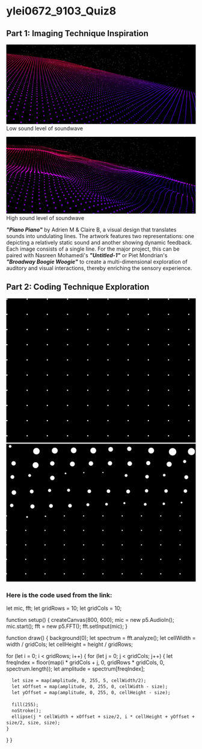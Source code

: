 # ylei0672_9103_Quiz8

## **Part 1: Imaging Technique Inspiration**


![An image of low soundwave](/assets/soundwave_low.png)
Low sound level of soundwave

![An image of high soundwave](/assets/soundwave_high.png)
High sound level of soundwave

__*"Piano Piano"*__ by Adrien M & Claire B, a visual design that translates sounds into undulating lines. The artwork features two representations: one depicting a relatively static sound and another showing dynamic feedback. Each image consists of a single line. For the major project, this can be paired with Nasreen Mohamedi's __*"Untitled-1"*__ or Piet Mondrian's __*"Broadway Boogie Woogie"*__ to create a multi-dimensional exploration of auditory and visual interactions, thereby enriching the sensory experience.


## **Part 2: Coding Technique Exploration**

![An image of Low sound matrix](/assets/matrix_low.png)
![An image of High sound matrix](/assets/matrix_high.png)


### **Here is the code used from the link:**

let mic, fft;
let gridRows = 10; 
let gridCols = 10; 

function setup() {
  createCanvas(800, 600);
  mic = new p5.AudioIn();
  mic.start();
  fft = new p5.FFT();
  fft.setInput(mic);
}

function draw() {
  background(0);
  let spectrum = fft.analyze();
  let cellWidth = width / gridCols; 
  let cellHeight = height / gridRows; 

  for (let i = 0; i < gridRows; i++) {
    for (let j = 0; j < gridCols; j++) {
      let freqIndex = floor(map(i * gridCols + j, 0, gridRows * gridCols, 0, spectrum.length));
      let amplitude = spectrum[freqIndex]; 
      
      let size = map(amplitude, 0, 255, 5, cellWidth/2); 
      let xOffset = map(amplitude, 0, 255, 0, cellWidth - size); 
      let yOffset = map(amplitude, 0, 255, 0, cellHeight - size); 

      fill(255);
      noStroke();
      ellipse(j * cellWidth + xOffset + size/2, i * cellHeight + yOffset + size/2, size, size);
    }
  }
}